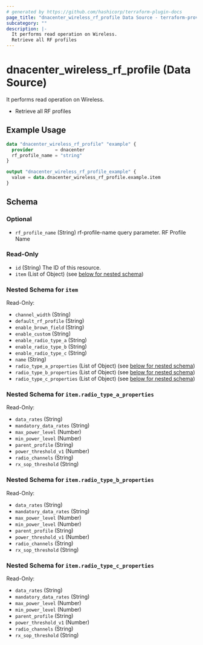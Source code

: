 ```yaml
---
# generated by https://github.com/hashicorp/terraform-plugin-docs
page_title: "dnacenter_wireless_rf_profile Data Source - terraform-provider-dnacenter"
subcategory: ""
description: |-
  It performs read operation on Wireless.
  Retrieve all RF profiles
---
```


# dnacenter_wireless_rf_profile (Data Source)

It performs read operation on Wireless.

- Retrieve all RF profiles

## Example Usage

```terraform
data "dnacenter_wireless_rf_profile" "example" {
  provider        = dnacenter
  rf_profile_name = "string"
}

output "dnacenter_wireless_rf_profile_example" {
  value = data.dnacenter_wireless_rf_profile.example.item
}
```

<!-- schema generated by tfplugindocs -->
## Schema

### Optional

- `rf_profile_name` (String) rf-profile-name query parameter. RF Profile Name

### Read-Only

- `id` (String) The ID of this resource.
- `item` (List of Object) (see [below for nested schema](#nestedatt--item))

<a id="nestedatt--item"></a>
### Nested Schema for `item`

Read-Only:

- `channel_width` (String)
- `default_rf_profile` (String)
- `enable_brown_field` (String)
- `enable_custom` (String)
- `enable_radio_type_a` (String)
- `enable_radio_type_b` (String)
- `enable_radio_type_c` (String)
- `name` (String)
- `radio_type_a_properties` (List of Object) (see [below for nested schema](#nestedobjatt--item--radio_type_a_properties))
- `radio_type_b_properties` (List of Object) (see [below for nested schema](#nestedobjatt--item--radio_type_b_properties))
- `radio_type_c_properties` (List of Object) (see [below for nested schema](#nestedobjatt--item--radio_type_c_properties))

<a id="nestedobjatt--item--radio_type_a_properties"></a>
### Nested Schema for `item.radio_type_a_properties`

Read-Only:

- `data_rates` (String)
- `mandatory_data_rates` (String)
- `max_power_level` (Number)
- `min_power_level` (Number)
- `parent_profile` (String)
- `power_threshold_v1` (Number)
- `radio_channels` (String)
- `rx_sop_threshold` (String)


<a id="nestedobjatt--item--radio_type_b_properties"></a>
### Nested Schema for `item.radio_type_b_properties`

Read-Only:

- `data_rates` (String)
- `mandatory_data_rates` (String)
- `max_power_level` (Number)
- `min_power_level` (Number)
- `parent_profile` (String)
- `power_threshold_v1` (Number)
- `radio_channels` (String)
- `rx_sop_threshold` (String)


<a id="nestedobjatt--item--radio_type_c_properties"></a>
### Nested Schema for `item.radio_type_c_properties`

Read-Only:

- `data_rates` (String)
- `mandatory_data_rates` (String)
- `max_power_level` (Number)
- `min_power_level` (Number)
- `parent_profile` (String)
- `power_threshold_v1` (Number)
- `radio_channels` (String)
- `rx_sop_threshold` (String)
